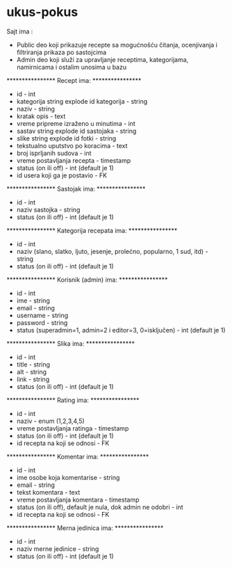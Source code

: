 # ukus-pokus 

Sajt ima :
  - Public deo koji prikazuje recepte sa mogućnošću čitanja, ocenjivanja i filtriranja prikaza po sastojcima
  - Admin deo koji služi za upravljanje receptima, kategorijama, namirnicama i ostalim unosima u bazu

 **************** Recept ima: **************** 
  - id - int
  - kategorija string explode id kategorija - string
  - naziv - string
  - kratak opis - text
  - vreme pripreme izraženo u minutima - int
  - sastav string explode id sastojaka - string
  - slike string explode id fotki - string
  - tekstualno uputstvo po koracima - text
  - broj isprljanih sudova - int
  - vreme postavljanja recepta - timestamp
  - status (on ili off) - int (default je 1)
  - id usera koji ga je postavio - FK
  
 **************** Sastojak ima: **************** 
  - id - int
  - naziv sastojka - string
  - status (on ili off) - int (default je 1)
  
**************** Kategorija recepata ima: **************** 
  - id - int
  - naziv  (slano, slatko, ljuto, jesenje, prolećno, popularno, 1 sud, itd) - string
  - status (on ili off) - int (default je 1)
  
**************** Korisnik (admin) ima: **************** 
  - id - int 
  - ime - string
  - email - string
  - username - string
  - password - string
  - status (superadmin=1, admin=2 i editor=3, 0=isključen) - int (default je 1)
  
**************** Slika ima: **************** 
  - id - int
  - title - string
  - alt - string
  - link - string
  - status (on ili off) - int (default je 1)
 
**************** Rating ima: **************** 
  - id - int
  - naziv - enum (1,2,3,4,5)
  - vreme postavljanja ratinga - timestamp
  - status (on ili off) - int (default je 1)
  - id recepta na koji se odnosi - FK
  
**************** Komentar ima: **************** 
  - id - int
  - ime osobe koja komentarise - string
  - email - string
  - tekst komentara - text
  - vreme postavljanja komentara - timestamp
  - status (on ili off), default je nula, dok admin ne odobri - int
  - id recepta na koji se odnosi - FK
  
**************** Merna jedinica ima: **************** 
  - id - int
  - naziv merne jedinice - string
  - status (on ili off) - int (default je 1)

